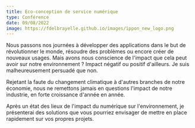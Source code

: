 ```yaml
---
title: Eco-conception de service numérique
type: Conférence
date: 09/08/2022
image: https://fdelbrayelle.github.io/images/ippon_new_logo.png
---
```


Nous passons nos journées à développer des applications dans le but de
révolutionner le monde, résoudre des problèmes ou encore créer de
nouveaux usages. Mais avons nous conscience de l'impact que cela peut
avoir sur notre environnement ? Impact négatif ou positif d'ailleurs.
Je suis malheureusement persuadé que non.

Rejetant la faute du changement climatique à d'autres branches de
notre économie, nous ne remettons jamais en questions l'impact de
notre industrie, en forte croissance d'année en année.

Après un état des lieux de l'impact du numérique sur l'environnement,
je présenterai des solutions que vous pourriez envisager de mettre en
place rapidement sur vos propres projets.
